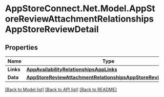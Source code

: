 # AppStoreConnect.Net.Model.AppStoreReviewAttachmentRelationshipsAppStoreReviewDetail

## Properties

Name | Type | Description | Notes
------------ | ------------- | ------------- | -------------
**Links** | [**AppAvailabilityRelationshipsAppLinks**](AppAvailabilityRelationshipsAppLinks.md) |  | [optional] 
**Data** | [**AppStoreReviewAttachmentRelationshipsAppStoreReviewDetailData**](AppStoreReviewAttachmentRelationshipsAppStoreReviewDetailData.md) |  | [optional] 

[[Back to Model list]](../README.md#documentation-for-models) [[Back to API list]](../README.md#documentation-for-api-endpoints) [[Back to README]](../README.md)

